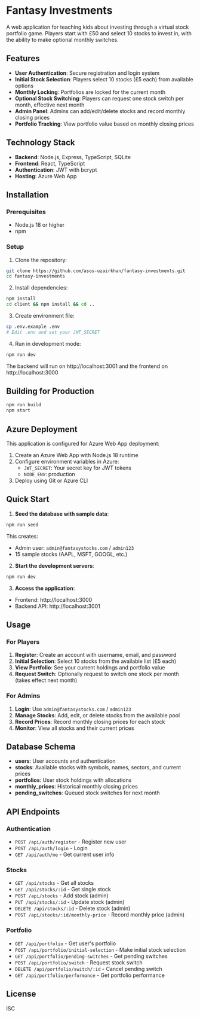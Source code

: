 # Fantasy Investments

A web application for teaching kids about investing through a virtual stock portfolio game. Players start with £50 and select 10 stocks to invest in, with the ability to make optional monthly switches.

## Features

- **User Authentication**: Secure registration and login system
- **Initial Stock Selection**: Players select 10 stocks (£5 each) from available options
- **Monthly Locking**: Portfolios are locked for the current month
- **Optional Stock Switching**: Players can request one stock switch per month, effective next month
- **Admin Panel**: Admins can add/edit/delete stocks and record monthly closing prices
- **Portfolio Tracking**: View portfolio value based on monthly closing prices

## Technology Stack

- **Backend**: Node.js, Express, TypeScript, SQLite
- **Frontend**: React, TypeScript
- **Authentication**: JWT with bcrypt
- **Hosting**: Azure Web App

## Installation

### Prerequisites

- Node.js 18 or higher
- npm

### Setup

1. Clone the repository:
```bash
git clone https://github.com/asos-uzairkhan/fantasy-investments.git
cd fantasy-investments
```

2. Install dependencies:
```bash
npm install
cd client && npm install && cd ..
```

3. Create environment file:
```bash
cp .env.example .env
# Edit .env and set your JWT_SECRET
```

4. Run in development mode:
```bash
npm run dev
```

The backend will run on http://localhost:3001 and the frontend on http://localhost:3000

## Building for Production

```bash
npm run build
npm start
```

## Azure Deployment

This application is configured for Azure Web App deployment:

1. Create an Azure Web App with Node.js 18 runtime
2. Configure environment variables in Azure:
   - `JWT_SECRET`: Your secret key for JWT tokens
   - `NODE_ENV`: production
3. Deploy using Git or Azure CLI

## Quick Start

1. **Seed the database with sample data**:
```bash
npm run seed
```

This creates:
- Admin user: `admin@fantasystocks.com` / `admin123`
- 15 sample stocks (AAPL, MSFT, GOOGL, etc.)

2. **Start the development servers**:
```bash
npm run dev
```

3. **Access the application**:
- Frontend: http://localhost:3000
- Backend API: http://localhost:3001

## Usage

### For Players

1. **Register**: Create an account with username, email, and password
2. **Initial Selection**: Select 10 stocks from the available list (£5 each)
3. **View Portfolio**: See your current holdings and portfolio value
4. **Request Switch**: Optionally request to switch one stock per month (takes effect next month)

### For Admins

1. **Login**: Use `admin@fantasystocks.com` / `admin123`
2. **Manage Stocks**: Add, edit, or delete stocks from the available pool
3. **Record Prices**: Record monthly closing prices for each stock
4. **Monitor**: View all stocks and their current prices

## Database Schema

- **users**: User accounts and authentication
- **stocks**: Available stocks with symbols, names, sectors, and current prices
- **portfolios**: User stock holdings with allocations
- **monthly_prices**: Historical monthly closing prices
- **pending_switches**: Queued stock switches for next month

## API Endpoints

### Authentication
- `POST /api/auth/register` - Register new user
- `POST /api/auth/login` - Login
- `GET /api/auth/me` - Get current user info

### Stocks
- `GET /api/stocks` - Get all stocks
- `GET /api/stocks/:id` - Get single stock
- `POST /api/stocks` - Add stock (admin)
- `PUT /api/stocks/:id` - Update stock (admin)
- `DELETE /api/stocks/:id` - Delete stock (admin)
- `POST /api/stocks/:id/monthly-price` - Record monthly price (admin)

### Portfolio
- `GET /api/portfolio` - Get user's portfolio
- `POST /api/portfolio/initial-selection` - Make initial stock selection
- `GET /api/portfolio/pending-switches` - Get pending switches
- `POST /api/portfolio/switch` - Request stock switch
- `DELETE /api/portfolio/switch/:id` - Cancel pending switch
- `GET /api/portfolio/performance` - Get portfolio performance

## License

ISC
